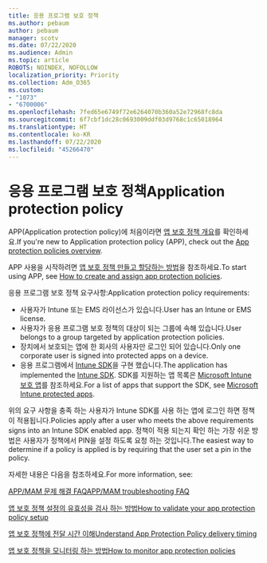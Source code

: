 ```yaml
---
title: 응용 프로그램 보호 정책
ms.author: pebaum
author: pebaum
manager: scotv
ms.date: 07/22/2020
ms.audience: Admin
ms.topic: article
ROBOTS: NOINDEX, NOFOLLOW
localization_priority: Priority
ms.collection: Adm_O365
ms.custom:
- "1073"
- "6700006"
ms.openlocfilehash: 7fed65e6749f72e6264070b360a52e72968fc8da
ms.sourcegitcommit: 6f7cbf1dc28c0693009ddf03d9768c1c65018964
ms.translationtype: HT
ms.contentlocale: ko-KR
ms.lasthandoff: 07/22/2020
ms.locfileid: "45266470"
---
```

# <a name="application-protection-policy"></a><span data-ttu-id="c1f41-102">응용 프로그램 보호 정책</span><span class="sxs-lookup"><span data-stu-id="c1f41-102">Application protection policy</span></span>

<span data-ttu-id="c1f41-103">APP(Application protection policy)에 처음이라면 [앱 보호 정책 개요](https://docs.microsoft.com/intune/apps/app-protection-policy)를 확인하세요.</span><span class="sxs-lookup"><span data-stu-id="c1f41-103">If you're new to Application protection policy (APP), check out the [App protection policies overview](https://docs.microsoft.com/intune/apps/app-protection-policy).</span></span>

<span data-ttu-id="c1f41-104">APP 사용을 시작하려면 [앱 보호 정책 만들고 할당하는 방법](https://docs.microsoft.com/intune/app-protection-policies)을 참조하세요.</span><span class="sxs-lookup"><span data-stu-id="c1f41-104">To start using APP, see [How to create and assign app protection policies](https://docs.microsoft.com/intune/app-protection-policies).</span></span>

<span data-ttu-id="c1f41-105">응용 프로그램 보호 정책 요구사항:</span><span class="sxs-lookup"><span data-stu-id="c1f41-105">Application protection policy requirements:</span></span>

- <span data-ttu-id="c1f41-106">사용자가 Intune 또는 EMS 라이선스가 있습니다.</span><span class="sxs-lookup"><span data-stu-id="c1f41-106">User has an Intune or EMS license.</span></span>
- <span data-ttu-id="c1f41-107">사용자가 응용 프로그램 보호 정책의 대상이 되는 그룹에 속해 있습니다.</span><span class="sxs-lookup"><span data-stu-id="c1f41-107">User belongs to a group targeted by application protection policies.</span></span>
- <span data-ttu-id="c1f41-108">장치에서 보호되는 앱에 한 회사의 사용자만 로그인 되어 있습니다.</span><span class="sxs-lookup"><span data-stu-id="c1f41-108">Only one corporate user is signed into protected apps on a device.</span></span>
- <span data-ttu-id="c1f41-109">응용 프로그램에서 [Intune SDK](https://docs.microsoft.com/intune/app-sdk-get-started)을 구현 했습니다.</span><span class="sxs-lookup"><span data-stu-id="c1f41-109">The application has implemented the [Intune SDK](https://docs.microsoft.com/intune/app-sdk-get-started).</span></span> <span data-ttu-id="c1f41-110">SDK를 지원하는 앱 목록은 [Microsoft Intune 보호 앱](https://docs.microsoft.com/intune/apps-supported-intune-apps)를 참조하세요.</span><span class="sxs-lookup"><span data-stu-id="c1f41-110">For a list of apps that support the SDK, see [Microsoft Intune protected apps](https://docs.microsoft.com/intune/apps-supported-intune-apps).</span></span>

<span data-ttu-id="c1f41-111">위의 요구 사항을 충족 하는 사용자가 Intune SDK를 사용 하는 앱에 로그인 하면 정책이 적용됩니다.</span><span class="sxs-lookup"><span data-stu-id="c1f41-111">Policies apply after a user who meets the above requirements signs into an Intune SDK enabled app.</span></span> <span data-ttu-id="c1f41-112">정책이 적용 되는지 확인 하는 가장 쉬운 방법은 사용자가 정책에서 PIN을 설정 하도록 요청 하는 것입니다.</span><span class="sxs-lookup"><span data-stu-id="c1f41-112">The easiest way to determine if a policy is applied is by requiring that the user set a pin in the policy.</span></span> 

<span data-ttu-id="c1f41-113">자세한 내용은 다음을 참조하세요.</span><span class="sxs-lookup"><span data-stu-id="c1f41-113">For more information, see:</span></span>

[<span data-ttu-id="c1f41-114">APP/MAM 문제 해결 FAQ</span><span class="sxs-lookup"><span data-stu-id="c1f41-114">APP/MAM troubleshooting FAQ</span></span>](https://docs.microsoft.com/intune/apps/troubleshoot-mam)  

[<span data-ttu-id="c1f41-115">앱 보호 정책 설정의 유효성을 검사 하는 방법</span><span class="sxs-lookup"><span data-stu-id="c1f41-115">How to validate your app protection policy setup</span></span>](https://docs.microsoft.com/intune/app-protection-policies-validate)

[<span data-ttu-id="c1f41-116">앱 보호 정책에 전달 시간 이해</span><span class="sxs-lookup"><span data-stu-id="c1f41-116">Understand App Protection Policy delivery timing</span></span>](https://docs.microsoft.com/intune/app-protection-policy-delivery)  

[<span data-ttu-id="c1f41-117">앱 보호 정책을 모니터링 하는 방법</span><span class="sxs-lookup"><span data-stu-id="c1f41-117">How to monitor app protection policies</span></span>](https://docs.microsoft.com/intune/app-protection-policies-monitor)